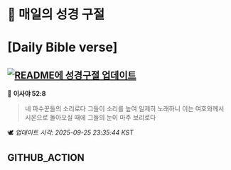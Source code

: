 # 🙏 매일의 성경 구절
# [Daily Bible verse]
## [![README에 성경구절 업데이트](https://github.com/DONGSUKA/first_test/actions/workflows/update-readme-bible.yml/badge.svg)](https://github.com/DONGSUKA/first_test/actions/workflows/update-readme-bible.yml)
<!-- START_BIBLE_VERSE -->
📖 **이사야 52:8**
> 네 파수꾼들의 소리로다 그들이 소리를 높여 일제히 노래하니 이는 여호와께서 시온으로 돌아오실 때에 그들의 눈이 마주 보리로다

🕊️ _업데이트 시각: 2025-09-25 23:35:44 KST_
  <!-- END_BIBLE_VERSE -->
## GITHUB_ACTION
